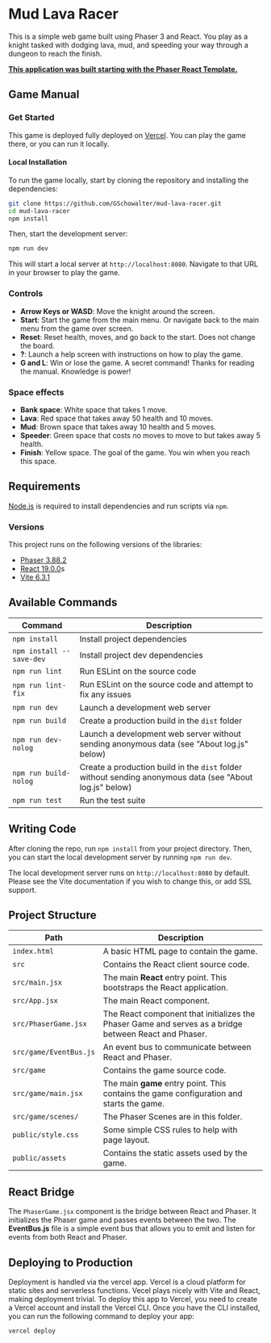 # Mud Lava Racer

This is a simple web game built using Phaser 3 and React. You play as a knight tasked with dodging lava, mud, and speeding your way
through a dungeon to reach the finish.

**[This application was built starting with the Phaser React Template.](https://github.com/phaserjs/template-react)**

## Game Manual

### Get Started

This game is deployed fully deployed on [Vercel](https://mud-lava-racer.vercel.app/). You can play the game there, or you can run it locally.

#### Local Installation
To run the game locally, start by cloning the repository and installing the dependencies:

```bash
git clone https://github.com/GSchowalter/mud-lava-racer.git
cd mud-lava-racer
npm install
```
Then, start the development server:

```bash
npm run dev
```

This will start a local server at `http://localhost:8080`. Navigate to that URL in your browser to play the game.

### Controls
- **Arrow Keys or WASD**: Move the knight around the screen.
- **Start**: Start the game from the main menu. Or navigate back to the main menu from the game over screen.
- **Reset**: Reset health, moves, and go back to the start. Does not change the board.
- **?**: Launch a help screen with instructions on how to play the game.
- **G and L**: Win or lose the game. A secret command! Thanks for reading the manual. Knowledge is power!

### Space effects
- **Bank space**: White space that takes 1 move.
- **Lava**: Red space that takes away 50 health and 10 moves.
- **Mud**: Brown space that takes away 10 health and 5 moves.
- **Speeder**: Green space that costs no moves to move to but takes away 5 health.
- **Finish**: Yellow space. The goal of the game. You win when you reach this space.

## Requirements

[Node.js](https://nodejs.org) is required to install dependencies and run scripts via `npm`.

### Versions

This project runs on the following versions of the libraries:

- [Phaser 3.88.2](https://github.com/phaserjs/phaser)
- [React 19.0.0](https://github.com/facebook/react)s
- [Vite 6.3.1](https://github.com/vitejs/vite)

## Available Commands

| Command | Description |
|---------|-------------|
| `npm install` | Install project dependencies |
| `npm install --save-dev` | Install project dev dependencies |
| `npm run lint` | Run ESLint on the source code |
| `npm run lint-fix` | Run ESLint on the source code and attempt to fix any issues |
| `npm run dev` | Launch a development web server |
| `npm run build` | Create a production build in the `dist` folder |
| `npm run dev-nolog` | Launch a development web server without sending anonymous data (see "About log.js" below) |
| `npm run build-nolog` | Create a production build in the `dist` folder without sending anonymous data (see "About log.js" below) |
| `npm run test` | Run the test suite |

## Writing Code

After cloning the repo, run `npm install` from your project directory. Then, you can start the local development server by running `npm run dev`.

The local development server runs on `http://localhost:8080` by default. Please see the Vite documentation if you wish to change this, or add SSL support.

## Project Structure

| Path                          | Description                                                                 |
|-------------------------------|-----------------------------------------------------------------------------|
| `index.html`                  | A basic HTML page to contain the game.                                     |
| `src`                         | Contains the React client source code.                                     |
| `src/main.jsx`                | The main **React** entry point. This bootstraps the React application.      |
| `src/App.jsx`                 | The main React component.                                                  |
| `src/PhaserGame.jsx`          | The React component that initializes the Phaser Game and serves as a bridge between React and Phaser. |
| `src/game/EventBus.js`        | An event bus to communicate between React and Phaser.                |
| `src/game`                    | Contains the game source code.                                             |
| `src/game/main.jsx`           | The main **game** entry point. This contains the game configuration and starts the game. |
| `src/game/scenes/`            | The Phaser Scenes are in this folder.                                      |
| `public/style.css`            | Some simple CSS rules to help with page layout.                            |
| `public/assets`               | Contains the static assets used by the game.                               |

## React Bridge

The `PhaserGame.jsx` component is the bridge between React and Phaser. It initializes the Phaser game and passes events between the two.
The **EventBus.js** file is a simple event bus that allows you to emit and listen for events from both React and Phaser.


## Deploying to Production

Deployment is handled via the vercel app. Vercel is a cloud platform for static sites and serverless functions. Vecel plays nicely with Vite and React, making deployment trivial. To deploy this app to Vercel, you need to create a Vercel account and install the Vercel CLI. Once you have the CLI installed, you can run the following command to deploy your app:

```bash
vercel deploy
```
